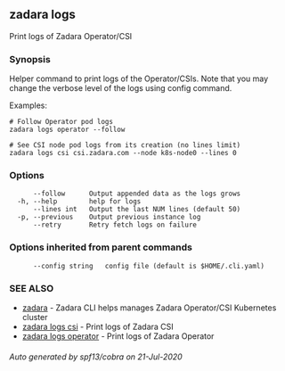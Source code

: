 ## zadara logs

Print logs of Zadara Operator/CSI

### Synopsis

Helper command to print logs of the Operator/CSIs.
Note that you may change the verbose level of the logs using config command.

Examples:

	# Follow Operator pod logs
	zadara logs operator --follow

	# See CSI node pod logs from its creation (no lines limit)
	zadara logs csi csi.zadara.com --node k8s-node0 --lines 0


### Options

```
      --follow      Output appended data as the logs grows
  -h, --help        help for logs
      --lines int   Output the last NUM lines (default 50)
  -p, --previous    Output previous instance log
      --retry       Retry fetch logs on failure
```

### Options inherited from parent commands

```
      --config string   config file (default is $HOME/.cli.yaml)
```

### SEE ALSO

* [zadara](README.md)	 - Zadara CLI helps manages Zadara Operator/CSI Kubernetes cluster
* [zadara logs csi](zadara_logs_csi.md)	 - Print logs of Zadara CSI
* [zadara logs operator](zadara_logs_operator.md)	 - Print logs of Zadara Operator

###### Auto generated by spf13/cobra on 21-Jul-2020
